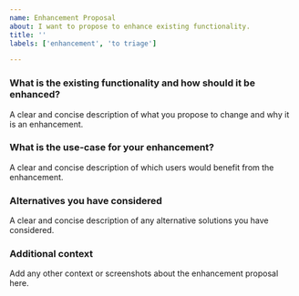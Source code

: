 ```yaml
---
name: Enhancement Proposal
about: I want to propose to enhance existing functionality.
title: ''
labels: ['enhancement', 'to triage']

---
```

### What is the existing functionality and how should it be enhanced?

A clear and concise description of what you propose to change and why it is an enhancement.

### What is the use-case for your enhancement?

A clear and concise description of which users would benefit from the enhancement.

### Alternatives you have considered

A clear and concise description of any alternative solutions you have considered.

### Additional context

Add any other context or screenshots about the enhancement proposal here.
